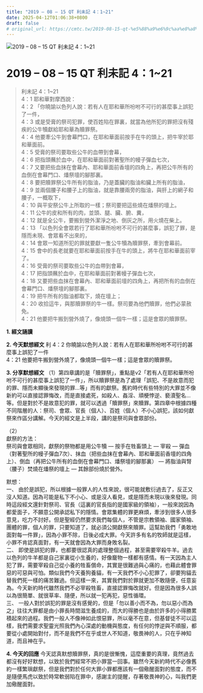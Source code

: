 ```yaml
---
title: "2019 – 08 – 15 QT 利未記 4：1~21"
date: 2025-04-12T01:06:38+0800
draft: false
# original_url: https://cmtc.tw/2019-08-15-qt-%e5%88%a9%e6%9c%aa%e8%a8%98-4%ef%bc%9a121
---
```


![2019 – 08 – 15 QT 利未記 4：1\~21](/images/qt.jpg   "2019 – 08 – 15 QT 利未記 4：1\~21")

# 2019 – 08 – 15 QT 利未記 4：1\~21

> 利未記 4：1\~21  
> 4：1 耶和華對摩西說：  
> 4：2 「你曉諭以色列人說：若有人在耶和華所吩咐不可行的甚麼事上誤犯了一件，  
> 4：3 或是受膏的祭司犯罪，使百姓陷在罪裏，就當為他所犯的罪把沒有殘疾的公牛犢獻給耶和華為贖罪祭。  
> 4：4 他要牽公牛到會幕門口，在耶和華面前按手在牛的頭上，把牛宰於耶和華面前。  
> 4：5 受膏的祭司要取些公牛的血帶到會幕，  
> 4：6 把指頭蘸於血中，在耶和華面前對著聖所的幔子彈血七次，  
> 4：7 又要把些血抹在會幕內、耶和華面前香壇的四角上，再把公牛所有的血倒在會幕門口、燔祭壇的腳那裏。  
> 4：8 要把贖罪祭公牛所有的脂油，乃是蓋臟的脂油和臟上所有的脂油，  
> 4：9 並兩個腰子和腰子上的脂油，就是靠腰兩旁的脂油，與肝上的網子和腰子，一概取下，  
> 4：10 與平安祭公牛上所取的一樣；祭司要把這些燒在燔祭的壇上。  
> 4：11 公牛的皮和所有的肉，並頭、腿、臟、腑、糞，  
> 4：12 就是全公牛，要搬到營外潔淨之地、倒灰之所，用火燒在柴上。  
> 4：13 「以色列全會眾若行了耶和華所吩咐不可行的甚麼事，誤犯了罪，是隱而未現、會眾看不出來的，  
> 4：14 會眾一知道所犯的罪就要獻一隻公牛犢為贖罪祭，牽到會幕前。  
> 4：15 會中的長老就要在耶和華面前按手在牛的頭上，將牛在耶和華面前宰了。  
> 4：16 受膏的祭司要取些公牛的血帶到會幕，  
> 4：17 把指頭蘸於血中，在耶和華面前對著幔子彈血七次，  
> 4：18 又要把些血抹在會幕內、耶和華面前壇的四角上，再把所有的血倒在會幕門口、燔祭壇的腳那裏。  
> 4：19 把牛所有的脂油都取下，燒在壇上；  
> 4：20 收拾這牛，與那贖罪祭的牛一樣。祭司要為他們贖罪，他們必蒙赦免。  
> 4：21 他要把牛搬到營外燒了，像燒頭一個牛一樣；這是會眾的贖罪祭。

**1. 經文誦讀**

**2.  今天默想經文**
利 4：2 你曉諭以色列人說：若有人在耶和華所吩咐不可行的甚麼事上誤犯了一件  
4：21 他要把牛搬到營外燒了，像燒頭一個牛一樣；這是會眾的贖罪祭。

**3. 分享默想經文**
（1）第四章講的是「贖罪祭」，重點是v2「若有人在耶和華所吩咐不可行的甚麼事上誤犯了一件」，所以贖罪祭是為了處理「誤犯、不是故意而犯的罪、隱而未顯後來發現的罪…等」而有的獻祭。舊約時代有些特別的大罪並不像新約可以直接認罪悔改，而是直接處死，如殺人、姦淫、頑梗悖逆、褻瀆聖名…等。但是對於不是故意犯的罪，就可以透過「贖罪祭」來贖罪。第四章中根據四種不同階層的人：祭司、會眾、官長（個人）、百姓（個人）不小心誤犯，該如何獻祭來作區分講解。今天的經文是上半段，講的是祭司與會眾部份。

（2）  
獻祭的方法：  
祭司與會眾相同，獻祭的祭物都是用公牛犢 — 按手在牲畜頭上 — 宰殺 — 彈血（對著聖所的幔子彈血7次）、抹血（把些血抹在會幕內、耶和華面前香壇的四角上）、倒血（再把公牛所有的血倒在會幕門口、燔祭壇的腳那裏） — 將脂油與腎（腰子）焚燒在燔祭的壇上 — 其餘部份燒於營外。

默想：  
一、 由於是誤犯，所以根據一般罪人的人性來說，很可能就敷衍過去了，反正又沒人知道。因為可能是私下不小心、或是沒人看見，或是隱而未現以後來發現。同時這段經文還針對祭司、官長（這裏的官長指的是國家級的領袖），一般來說因為都愛面子，不願意公開承認私下的隱情。會眾集體的罪更麻煩，牽涉到很多人很多意見，吃力不討好。但是聖經仍然要求我們每個人，不管是宗教領袖、國家領袖、團體的罪，個人的罪，只要知道了，就必須公開獻祭來贖罪。這幫助我們「勇敢地面對每一件罪」，因為小罪不除，日後必成大罪。今天許多有名的牧師就是這樣，小罪不肯認真面對，有一天就會因為大罪而身敗名裂。  
二、 即使是誤犯的罪，也都要很認真的處理整個過程，甚至需要宰殺牛羊。過去以色列的牛羊都是自己家裏從小生養的，好像竉物一樣都有感情。有一天因為主人犯了罪，需要宰殺自己從小養的牲畜償命，其實是很難過與心痛的，也藉此體會罪惡的可惡與可怕。類似我們今天養狗養貓，有一天我們不小心犯罪了，卻要狗貓去替我們死一樣的痛苦難過。但這樣一來，其實我們對於罪就更加不敢隨便，任意妄為。今天新約時代雖然我們不必宰殺牲畜，直接認罪悔改就好。但是因為很多人誤以為很簡單、就很草率、隨便，所以就一犯再犯，惡性循環。  
三、 一般人對於誤犯的罪是沒有感覺的，但是「勿以善小而不為，勿以惡小而為之」往往大罪都是由小罪長時間滋生養成的，而大的得勝也是由於許多的小得勝累積起來的過程。我們一般人不像神如此恨惡罪，所以毫不在意，但基督徒不可以這樣，我們需要求聖靈光照我們內心深處的動機與態度，有任何的悖逆與不順服，都要從小處開始對付，而不是我們不在乎或世人不知道，敬畏神的人，只在乎神知道，而且神在乎。

**4. 今天的回應**
今天認真默想贖罪祭，真的是很慚愧，這麼重要的真理，竟然過去都沒有好好默想，以致於我們經常不把小罪當一回事。雖然今天新約時代不必像舊約一樣繁瑣獻祭，但是我們對於任何大罪小罪都應該有一個儆醒面對的態度，而不是隨便馬虎以致於時常軟弱陷在罪中，感謝主的提醒，存著敬畏神的心，叫我們更加儆醒面對。
